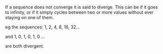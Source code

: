 If a sequence does not converge it is said to diverge. This can be if it
goes to infinity, or if it simply cycles between two or more values
without ever staying on one of them.

eg the sequences: 1, 2, 4, 8, 16, 32...

and 1, 0, 1, 0, 1, 0 ...

are both divergent.
